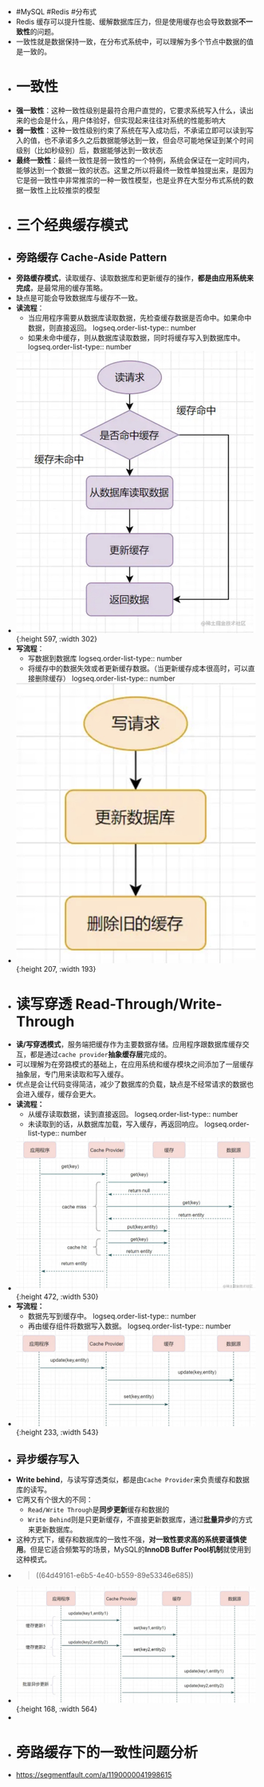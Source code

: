 - #MySQL #Redis #分布式
- Redis 缓存可以提升性能、缓解数据库压力，但是使用缓存也会导致数据**不一致性**的问题。
- 一致性就是数据保持一致，在分布式系统中，可以理解为多个节点中数据的值是一致的。
- # 一致性
- **强一致性**：这种一致性级别是最符合用户直觉的，它要求系统写入什么，读出来的也会是什么，用户体验好，但实现起来往往对系统的性能影响大
- **弱一致性**：这种一致性级别约束了系统在写入成功后，不承诺立即可以读到写入的值，也不承诺多久之后数据能够达到一致，但会尽可能地保证到某个时间级别（比如秒级别）后，数据能够达到一致状态
- **最终一致性**：最终一致性是弱一致性的一个特例，系统会保证在一定时间内，能够达到一个数据一致的状态。这里之所以将最终一致性单独提出来，是因为它是弱一致性中非常推崇的一种一致性模型，也是业界在大型分布式系统的数据一致性上比较推崇的模型
- # 三个经典缓存模式
- ## 旁路缓存 Cache-Aside Pattern
- **旁路缓存模式**，读取缓存、读取数据库和更新缓存的操作，**都是由应用系统来完成**，是最常用的缓存策略。
- 缺点是可能会导致数据库与缓存不一致。
- **读流程**：
	- 当应用程序需要从数据库读取数据，先检查缓存数据是否命中。如果命中数据，则直接返回。
	  logseq.order-list-type:: number
	- 如果未命中缓存，则从数据库读取数据，同时将缓存写入到数据库中。
	  logseq.order-list-type:: number
- ![image.png](../assets/image_1691672915040_0.png){:height 597, :width 302}
- **写流程**：
	- 写数据到数据库
	  logseq.order-list-type:: number
	- 将缓存中的数据失效或者更新缓存数据。（当更新缓存成本很高时，可以直接删除缓存）
	  logseq.order-list-type:: number
- ![image.png](../assets/image_1691673184104_0.png){:height 207, :width 193}
- # 读写穿透 Read-Through/Write-Through
- **读/写穿透模式**，服务端把缓存作为主要数据存储。应用程序跟数据库缓存交互，都是通过`cache provider`**抽象缓存层**完成的。
- 可以理解为在旁路模式的基础上，在应用系统和缓存模块之间添加了一层缓存抽象层，专门用来读取和写入缓存。
- 优点是会让代码变得简洁，减少了数据库的负载，缺点是不经常请求的数据也会进入缓存，缓存会更大。
- **读流程：**
	- 从缓存读取数据，读到直接返回。
	  logseq.order-list-type:: number
	- 未读取到的话，从数据库加载，写入缓存，再返回响应。
	  logseq.order-list-type:: number
- ![image.png](../assets/image_1691674034253_0.png){:height 472, :width 530}
- **写流程：**
	- 数据先写到缓存中。
	  logseq.order-list-type:: number
	- 再由缓存组件将数据写入数据。
	  logseq.order-list-type:: number
- ![image.png](../assets/image_1691674264873_0.png){:height 233, :width 543}
- ## 异步缓存写入
- **Write behind**，与读写穿透类似，都是由`Cache Provider`来负责缓存和数据库的读写。
- 它两又有个很大的不同：
	- `Read/Write Through`是**同步更新**缓存和数据的
	- `Write Behind`则是只更新缓存，不直接更新数据库，通过**批量异步**的方式来更新数据库。
- 这种方式下，缓存和数据库的一致性不强，**对一致性要求高的系统要谨慎使用**。但是它适合频繁写的场景，MySQL的**InnoDB Buffer Pool机制**就使用到这种模式。
- > ((64d49161-e6b5-4e40-b559-89e53346e685))
- ![image.png](../assets/image_1691674517187_0.png){:height 168, :width 564}
-
- # 旁路缓存下的一致性问题分析
- https://segmentfault.com/a/1190000041998615